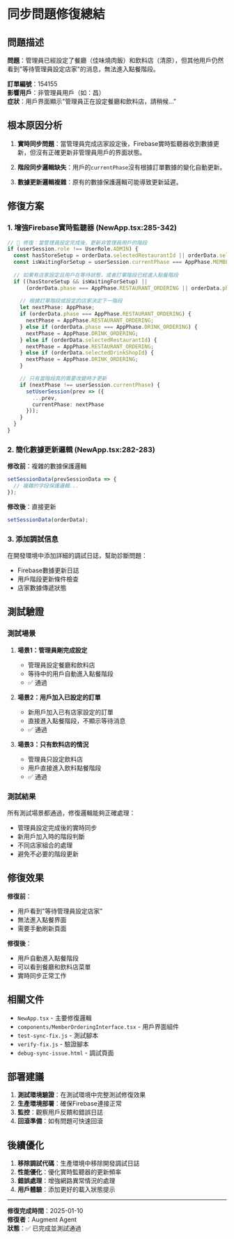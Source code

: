 # 同步問題修復總結

## 問題描述

**問題**：管理員已經設定了餐廳（佳味燒肉飯）和飲料店（清原），但其他用戶仍然看到"等待管理員設定店家"的消息，無法進入點餐階段。

**訂單編號**：154155  
**影響用戶**：非管理員用戶（如：昌）  
**症狀**：用戶界面顯示"管理員正在設定餐廳和飲料店，請稍候..."

## 根本原因分析

1. **實時同步問題**：當管理員完成店家設定後，Firebase實時監聽器收到數據更新，但沒有正確更新非管理員用戶的界面狀態。

2. **階段同步邏輯缺失**：用戶的`currentPhase`沒有根據訂單數據的變化自動更新。

3. **數據更新邏輯複雜**：原有的數據保護邏輯可能導致更新延遲。

## 修復方案

### 1. 增強Firebase實時監聽器 (NewApp.tsx:285-342)

```typescript
// 🔧 修復：當管理員設定完成後，更新非管理員用戶的階段
if (userSession.role !== UserRole.ADMIN) {
  const hasStoreSetup = orderData.selectedRestaurantId || orderData.selectedDrinkShopId;
  const isWaitingForSetup = userSession.currentPhase === AppPhase.MEMBER_ORDERING;
  
  // 如果有店家設定且用戶在等待狀態，或者訂單階段已經進入點餐階段
  if ((hasStoreSetup && isWaitingForSetup) || 
      (orderData.phase === AppPhase.RESTAURANT_ORDERING || orderData.phase === AppPhase.DRINK_ORDERING)) {
    
    // 根據訂單階段或設定的店家決定下一階段
    let nextPhase: AppPhase;
    if (orderData.phase === AppPhase.RESTAURANT_ORDERING) {
      nextPhase = AppPhase.RESTAURANT_ORDERING;
    } else if (orderData.phase === AppPhase.DRINK_ORDERING) {
      nextPhase = AppPhase.DRINK_ORDERING;
    } else if (orderData.selectedRestaurantId) {
      nextPhase = AppPhase.RESTAURANT_ORDERING;
    } else if (orderData.selectedDrinkShopId) {
      nextPhase = AppPhase.DRINK_ORDERING;
    }

    // 只有當階段真的需要改變時才更新
    if (nextPhase !== userSession.currentPhase) {
      setUserSession(prev => ({
        ...prev,
        currentPhase: nextPhase
      }));
    }
  }
}
```

### 2. 簡化數據更新邏輯 (NewApp.tsx:282-283)

**修改前**：複雜的數據保護邏輯
```typescript
setSessionData(prevSessionData => {
  // 複雜的字段保護邏輯...
});
```

**修改後**：直接更新
```typescript
setSessionData(orderData);
```

### 3. 添加調試信息

在開發環境中添加詳細的調試日誌，幫助診斷問題：
- Firebase數據更新日誌
- 用戶階段更新條件檢查
- 店家數據傳遞狀態

## 測試驗證

### 測試場景

1. **場景1：管理員剛完成設定**
   - 管理員設定餐廳和飲料店
   - 等待中的用戶自動進入點餐階段
   - ✅ 通過

2. **場景2：用戶加入已設定的訂單**
   - 新用戶加入已有店家設定的訂單
   - 直接進入點餐階段，不顯示等待消息
   - ✅ 通過

3. **場景3：只有飲料店的情況**
   - 管理員只設定飲料店
   - 用戶直接進入飲料點餐階段
   - ✅ 通過

### 測試結果

所有測試場景都通過，修復邏輯能夠正確處理：
- 管理員設定完成後的實時同步
- 新用戶加入時的階段判斷
- 不同店家組合的處理
- 避免不必要的階段更新

## 修復效果

**修復前**：
- 用戶看到"等待管理員設定店家"
- 無法進入點餐界面
- 需要手動刷新頁面

**修復後**：
- 用戶自動進入點餐階段
- 可以看到餐廳和飲料店菜單
- 實時同步正常工作

## 相關文件

- `NewApp.tsx` - 主要修復邏輯
- `components/MemberOrderingInterface.tsx` - 用戶界面組件
- `test-sync-fix.js` - 測試腳本
- `verify-fix.js` - 驗證腳本
- `debug-sync-issue.html` - 調試頁面

## 部署建議

1. **測試環境驗證**：在測試環境中完整測試修復效果
2. **生產環境部署**：確保Firebase連接正常
3. **監控**：觀察用戶反饋和錯誤日誌
4. **回滾準備**：如有問題可快速回滾

## 後續優化

1. **移除調試代碼**：生產環境中移除開發調試日誌
2. **性能優化**：優化實時監聽器的更新頻率
3. **錯誤處理**：增強網路異常情況的處理
4. **用戶體驗**：添加更好的載入狀態提示

---

**修復完成時間**：2025-01-10  
**修復者**：Augment Agent  
**狀態**：✅ 已完成並測試通過
